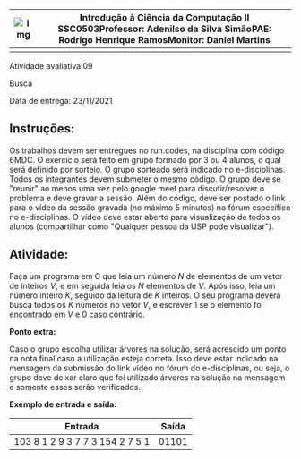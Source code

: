| ![img](https://lh5.googleusercontent.com/mzs-fSUvAAEJmL4HJuiOaiyBUdJkwwsHyaZxwhbgulTtcJnTjKxJs2m-vw6zr2MyWvp-0tLVR8hVum6uaIZMvxShhhZlftGsU6th2cej6-YvUdHVXZMBzq3eteeLV5sxJ1GXb7iI) | **Introdução à Ciência da Computação II SSC0503**Professor: Adenilso da Silva SimãoPAE: Rodrigo Henrique RamosMonitor: Daniel Martins |
| ------------------------------------------------------------ | ------------------------------------------------------------ |
|                                                              |                                                              |



Atividade avaliativa 09

Busca

Data de entrega: 23/11/2021





## Instruções:

Os trabalhos devem ser entregues no run.codes, na disciplina com código 6MDC. O exercício será feito em grupo formado por 3 ou 4 alunos, o qual será definido por sorteio. O grupo sorteado será indicado no e-disciplinas. Todos os integrantes devem submeter o mesmo código. O grupo deve se "reunir" ao menos uma vez pelo google meet para discutir/resolver o problema e deve gravar a sessão. Além do código, deve ser postado o link para o vídeo da sessão gravada (no máximo 5 minutos) no fórum específico no e-disciplinas. O vídeo deve estar aberto para visualização de todos os alunos (compartilhar como "Qualquer pessoa da USP pode visualizar").

## Atividade:

Faça um programa em C que leia um número *N* de elementos de um vetor de inteiros *V*, e em seguida leia os *N* elementos de *V*. Após isso, leia um número inteiro *K*, seguido da leitura de *K* inteiros. O seu programa deverá busca todos os *K* números no vetor *V*, e escrever 1 se o elemento foi encontrado em *V* e 0 caso contrário.



**Ponto extra:**

Caso o grupo escolha utilizar árvores na solução, será acrescido um ponto na nota final caso a utilização esteja correta. Isso deve estar indicado na mensagem da submissão do link vídeo no fórum do e-disciplinas, ou seja, o grupo deve deixar claro que foi utilizado árvores na solução na mensagem e somente esses serão verificados.



**Exemplo de entrada e saída:**



| **Entrada**                     | **Saída** |
| ------------------------------- | --------- |
| 103 8 1 2 9 3 7 7 3 154 2 7 5 1 | 01101     |